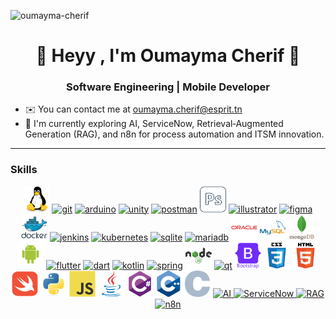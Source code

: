 <p align="left">
  <img src="https://komarev.com/ghpvc/?username=oumayma-cherif&label=Profile%20views&color=0e75b6&style=flat" alt="oumayma-cherif" />
</p>

<h1 align="center"> 🎀 Heyy , I'm Oumayma Cherif 🎀</h1>
<h3 align="center">Software Engineering | Mobile Developer</h3>

- ✉️ You can contact me at [oumayma.cherif@esprit.tn](mailto:oumayma.cherif@esprit.tn)  
- 🧠 I'm currently exploring AI, ServiceNow, Retrieval‑Augmented Generation (RAG), and n8n for process automation and ITSM innovation.

---

### Skills

<p align="center">
  <!-- Existing Technologies -->
  <a href="https://www.linux.org/" target="_blank"><img src="https://raw.githubusercontent.com/devicons/devicon/master/icons/linux/linux-original.svg" alt="linux" width="42" height="42" /></a>
  <a href="https://git-scm.com/" target="_blank"><img src="https://www.vectorlogo.zone/logos/git-scm/git-scm-icon.svg" alt="git" width="42" height="42" /></a>
  <a href="https://www.arduino.cc/" target="_blank"><img src="https://cdn.worldvectorlogo.com/logos/arduino-1.svg" alt="arduino" width="42" height="42" /></a>
  <a href="https://unity.com/" target="_blank"><img src="https://www.vectorlogo.zone/logos/unity3d/unity3d-icon.svg" alt="unity" width="42" height="42" /></a>
  <a href="https://www.postman.com/" target="_blank"><img src="https://www.vectorlogo.zone/logos/getpostman/getpostman-icon.svg" alt="postman" width="42" height="42" /></a>
  <a href="https://www.adobe.com/products/photoshop.html" target="_blank"><img src="https://raw.githubusercontent.com/devicons/devicon/master/icons/photoshop/photoshop-line.svg" alt="photoshop" width="42" height="42" /></a>
  <a href="https://www.adobe.com/products/illustrator.html" target="_blank"><img src="https://www.vectorlogo.zone/logos/adobe_illustrator/adobe_illustrator-icon.svg" alt="illustrator" width="42" height="42" /></a>
  <a href="https://www.figma.com/" target="_blank"><img src="https://www.vectorlogo.zone/logos/figma/figma-icon.svg" alt="figma" width="42" height="42" /></a>
  <a href="https://www.docker.com/" target="_blank"><img src="https://raw.githubusercontent.com/devicons/devicon/master/icons/docker/docker-original-wordmark.svg" alt="docker" width="42" height="42" /></a>
  <a href="https://www.jenkins.io/" target="_blank"><img src="https://www.vectorlogo.zone/logos/jenkins/jenkins-icon.svg" alt="jenkins" width="42" height="42" /></a>
  <a href="https://kubernetes.io/" target="_blank"><img src="https://www.vectorlogo.zone/logos/kubernetes/kubernetes-icon.svg" alt="kubernetes" width="42" height="42" /></a>
  <a href="https://www.sqlite.org/" target="_blank"><img src="https://www.vectorlogo.zone/logos/sqlite/sqlite-icon.svg" alt="sqlite" width="42" height="42" /></a>
  <a href="https://mariadb.org/" target="_blank"><img src="https://www.vectorlogo.zone/logos/mariadb/mariadb-icon.svg" alt="mariadb" width="42" height="42" /></a>
  <a href="https://www.oracle.com/database/" target="_blank"><img src="https://raw.githubusercontent.com/devicons/devicon/master/icons/oracle/oracle-original.svg" alt="oracle" width="42" height="42" /></a>
  <a href="https://www.mysql.com/" target="_blank"><img src="https://raw.githubusercontent.com/devicons/devicon/master/icons/mysql/mysql-original-wordmark.svg" alt="mysql" width="42" height="42" /></a>
  <a href="https://www.mongodb.com/" target="_blank"><img src="https://raw.githubusercontent.com/devicons/devicon/master/icons/mongodb/mongodb-original-wordmark.svg" alt="mongodb" width="42" height="42" /></a>
  <a href="https://developer.android.com/" target="_blank"><img src="https://raw.githubusercontent.com/devicons/devicon/master/icons/android/android-original-wordmark.svg" alt="android" width="42" height="42" /></a>
  <a href="https://flutter.dev/" target="_blank"><img src="https://www.vectorlogo.zone/logos/flutterio/flutterio-icon.svg" alt="flutter" width="42" height="42" /></a>
  <a href="https://dart.dev/" target="_blank"><img src="https://www.vectorlogo.zone/logos/dartlang/dartlang-icon.svg" alt="dart" width="42" height="42" /></a>
  <a href="https://kotlinlang.org/" target="_blank"><img src="https://www.vectorlogo.zone/logos/kotlinlang/kotlinlang-icon.svg" alt="kotlin" width="42" height="42" /></a>
  <a href="https://spring.io/" target="_blank"><img src="https://www.vectorlogo.zone/logos/springio/springio-icon.svg" alt="spring" width="42" height="42" /></a>
  <a href="https://nodejs.org/" target="_blank"><img src="https://raw.githubusercontent.com/devicons/devicon/master/icons/nodejs/nodejs-original-wordmark.svg" alt="nodejs" width="42" height="42" /></a>
  <a href="https://www.qt.io/" target="_blank"><img src="https://upload.wikimedia.org/wikipedia/commons/0/0b/Qt_logo_2016.svg" alt="qt" width="42" height="42" /></a>
  <a href="https://getbootstrap.com/" target="_blank"><img src="https://raw.githubusercontent.com/devicons/devicon/master/icons/bootstrap/bootstrap-plain-wordmark.svg" alt="bootstrap" width="42" height="42" /></a>
  <a href="https://www.w3schools.com/css/" target="_blank"><img src="https://raw.githubusercontent.com/devicons/devicon/master/icons/css3/css3-original-wordmark.svg" alt="css3" width="42" height="42" /></a>
  <a href="https://www.w3schools.com/html/" target="_blank"><img src="https://raw.githubusercontent.com/devicons/devicon/master/icons/html5/html5-original-wordmark.svg" alt="html5" width="42" height="42" /></a>
  <a href="https://swift.org/" target="_blank"><img src="https://raw.githubusercontent.com/devicons/devicon/master/icons/swift/swift-original.svg" alt="swift" width="42" height="42" /></a>
  <a href="https://www.python.org/" target="_blank"><img src="https://raw.githubusercontent.com/devicons/devicon/master/icons/python/python-original.svg" alt="python" width="42" height="42" /></a>
  <a href="https://www.javascript.com/" target="_blank"><img src="https://raw.githubusercontent.com/devicons/devicon/master/icons/javascript/javascript-original.svg" alt="javascript" width="42" height="42" /></a>
  <a href="https://www.java.com/" target="_blank"><img src="https://raw.githubusercontent.com/devicons/devicon/master/icons/java/java-original.svg" alt="java" width="42" height="42" /></a>
  <a href="https://docs.microsoft.com/en-us/dotnet/csharp/" target="_blank"><img src="https://raw.githubusercontent.com/devicons/devicon/master/icons/csharp/csharp-original.svg" alt="csharp" width="42" height="42" /></a>
  <a href="https://isocpp.org/" target="_blank"><img src="https://raw.githubusercontent.com/devicons/devicon/master/icons/cplusplus/cplusplus-original.svg" alt="cplusplus" width="42" height="42" /></a>
  <a href="https://en.wikipedia.org/wiki/C_(programming_language)" target="_blank"><img src="https://raw.githubusercontent.com/devicons/devicon/master/icons/c/c-original.svg" alt="c" width="42" height="42" /></a>

  <!-- Currently Exploring -->
  <a href="https://openai.com/research" target="_blank" title="Artificial Intelligence">
    <img src="https://cdn.jsdelivr.net/gh/devicons/devicon/icons/python/python-original.svg" alt="AI" width="42" height="42" />
  </a>
  <a href="https://www.servicenow.com/" target="_blank" title="ServiceNow">
    <img src="https://cdn.worldvectorlogo.com/logos/servicenow-1.svg" alt="ServiceNow" width="42" height="42" />
  </a>
  <a href="https://en.wikipedia.org/wiki/Retrieval-augmented_generation" target="_blank" title="RAG (Retrieval‑Augmented Generation)">
    <img src="https://img.icons8.com/external-flat-juicy-fish/60/external-ai-automation-flat-flat-juicy-fish.png" alt="RAG" width="42" height="42" />
  </a>
  <a href="https://n8n.io/" target="_blank" title="n8n – Workflow Automation">
    <img src="https://n8n.io/images/n8n-logo.png" alt="n8n" width="42" height="42" />
  </a>
</p>
